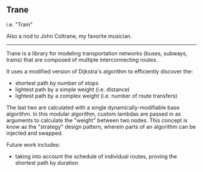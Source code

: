 ## Trane

i.e. "Train"

Also a nod to John Coltrane, my favorite musician.

<hr>

Trane is a library for modeling transportation networks (buses, subways, trains) that are composed of multiple interconnecting routes.

It uses a modified version of Dijkstra's algorithm to efficiently discover the:

- shortest path by number of stops
- lightest path by a simple weight (i.e. distance)
- lightest path by a complex weight (i.e. number of route transfers)

The last two are calculated with a single dynamically-modifiable base algorithm. In this modular algorithm, custom lambdas are passed in as arguments to calculate the "weight" between two nodes. This concept is know as the "strategy" design pattern, wherein parts of an algorithm can be injected and swapped.


Future work includes:

- taking into account the schedule of individual routes, proving the shortest path by duration